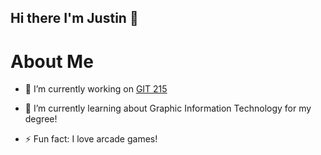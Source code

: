 ## Hi there I'm Justin 👋

<h1>About Me</h1>

- 🔭 I’m currently working on [GIT 215](<https://poly.engineering.asu.edu/>)

- 🌱 I’m currently learning about Graphic Information Technology for my degree!

- ⚡ Fun fact: I love arcade games!

